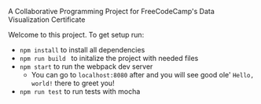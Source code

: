 A Collaborative Programming Project for FreeCodeCamp's Data Visualization Certificate

Welcome to this project. To get setup run:

  - `npm install` to install all dependencies
  - `npm run build ` to initalize the project with needed files
  - `npm start` to run the webpack dev server
    - You can go to `localhost:8080` after and you will see good ole' `Hello, world!` there to greet you!
  - `npm run test` to run tests with mocha
